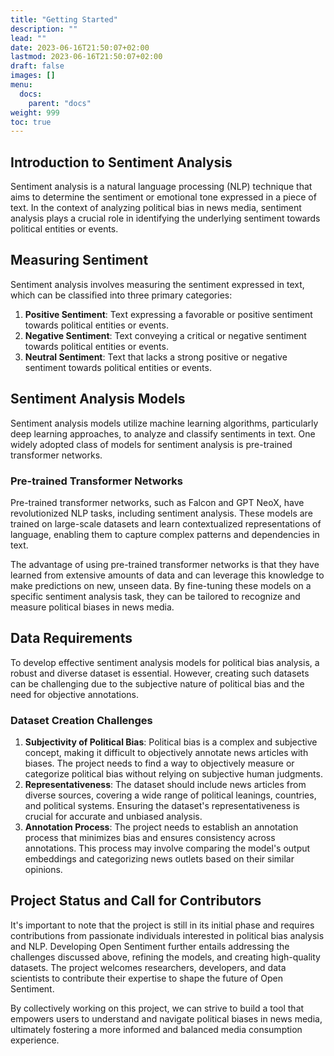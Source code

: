 ```yaml
---
title: "Getting Started"
description: ""
lead: ""
date: 2023-06-16T21:50:07+02:00
lastmod: 2023-06-16T21:50:07+02:00
draft: false
images: []
menu:
  docs:
    parent: "docs"
weight: 999
toc: true
---
```


## Introduction to Sentiment Analysis

Sentiment analysis is a natural language processing (NLP) technique that aims to determine the sentiment or emotional tone expressed in a piece of text. In the context of analyzing political bias in news media, sentiment analysis plays a crucial role in identifying the underlying sentiment towards political entities or events.

## Measuring Sentiment

Sentiment analysis involves measuring the sentiment expressed in text, which can be classified into three primary categories:

1. **Positive Sentiment**: Text expressing a favorable or positive sentiment towards political entities or events.
2. **Negative Sentiment**: Text conveying a critical or negative sentiment towards political entities or events.
3. **Neutral Sentiment**: Text that lacks a strong positive or negative sentiment towards political entities or events.

## Sentiment Analysis Models

Sentiment analysis models utilize machine learning algorithms, particularly deep learning approaches, to analyze and classify sentiments in text. One widely adopted class of models for sentiment analysis is pre-trained transformer networks.

### Pre-trained Transformer Networks

Pre-trained transformer networks, such as Falcon and GPT NeoX, have revolutionized NLP tasks, including sentiment analysis. These models are trained on large-scale datasets and learn contextualized representations of language, enabling them to capture complex patterns and dependencies in text.

The advantage of using pre-trained transformer networks is that they have learned from extensive amounts of data and can leverage this knowledge to make predictions on new, unseen data. By fine-tuning these models on a specific sentiment analysis task, they can be tailored to recognize and measure political biases in news media.

## Data Requirements

To develop effective sentiment analysis models for political bias analysis, a robust and diverse dataset is essential. However, creating such datasets can be challenging due to the subjective nature of political bias and the need for objective annotations.

### Dataset Creation Challenges

1. **Subjectivity of Political Bias**: Political bias is a complex and subjective concept, making it difficult to objectively annotate news articles with biases. The project needs to find a way to objectively measure or categorize political bias without relying on subjective human judgments.
2. **Representativeness**: The dataset should include news articles from diverse sources, covering a wide range of political leanings, countries, and political systems. Ensuring the dataset's representativeness is crucial for accurate and unbiased analysis.
3. **Annotation Process**: The project needs to establish an annotation process that minimizes bias and ensures consistency across annotations. This process may involve comparing the model's output embeddings and categorizing news outlets based on their similar opinions.

## Project Status and Call for Contributors

It's important to note that the project is still in its initial phase and requires contributions from passionate individuals interested in political bias analysis and NLP. Developing Open Sentiment further entails addressing the challenges discussed above, refining the models, and creating high-quality datasets. The project welcomes researchers, developers, and data scientists to contribute their expertise to shape the future of Open Sentiment.

By collectively working on this project, we can strive to build a tool that empowers users to understand and navigate political biases in news media, ultimately fostering a more informed and balanced media consumption experience.
